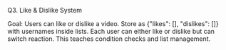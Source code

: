 Q3. Like & Dislike System

Goal: Users can like or dislike a video.
Store as {"likes": [], "dislikes": []} with usernames inside lists.
Each user can either like or dislike but can switch reaction.
This teaches condition checks and list management.